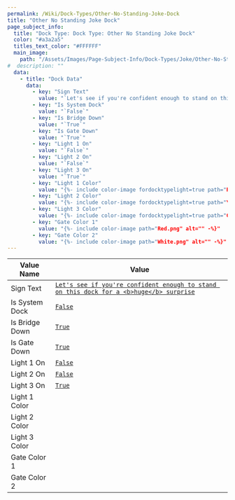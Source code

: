 ```yaml
---
permalink: /Wiki/Dock-Types/Other-No-Standing-Joke-Dock
title: "Other No Standing Joke Dock"
page_subject_info:
  title: "Dock Type: Dock Type: Other No Standing Joke Dock"
  color: "#a3a2a5"
  titles_text_color: "#FFFFFF"
  main_image:
    path: "/Assets/Images/Page-Subject-Info/Dock-Types/Joke/Other-No-Standing-Joke-Dock.png"
#  description: ""
  data:
    - title: "Dock Data"
      data:
        - key: "Sign Text"
          value: "`Let's see if you're confident enough to stand on this dock for a <b>huge</b> surprise`"
        - key: "Is System Dock"
          value: "`False`"
        - key: "Is Bridge Down"
          value: "`True`"
        - key: "Is Gate Down"
          value: "`True`"
        - key: "Light 1 On"
          value: "`False`"
        - key: "Light 2 On"
          value: "`False`"
        - key: "Light 3 On"
          value: "`True`"
        - key: "Light 1 Color"
          value: "{%- include color-image fordocktypelight=true path="Red.png" alt="" -%}"
        - key: "Light 2 Color"
          value: "{%- include color-image fordocktypelight=true path="Yellow.png" alt="" -%}"
        - key: "Light 3 Color"
          value: "{%- include color-image fordocktypelight=true path="Green.png" alt="" -%}"
        - key: "Gate Color 1"
          value: "{%- include color-image path="Red.png" alt="" -%}"
        - key: "Gate Color 2"
          value: "{%- include color-image path="White.png" alt="" -%}"
---
```




| Value Name           | Value |
|-|-|
| Sign Text            | [`Let's see if you're confident enough to stand on this dock for a <b>huge</b> surprise`](/RBAP-Wiki/Wiki/Value-Types#string) |
| Is System Dock       | [`False`](/RBAP-Wiki/Wiki/Value-Types#boolean) |
| Is Bridge Down       | [`True`](/RBAP-Wiki/Wiki/Value-Types#boolean) |
| Is Gate Down         | [`True`](/RBAP-Wiki/Wiki/Value-Types#boolean) |
| Light 1 On           | [`False`](/RBAP-Wiki/Wiki/Value-Types#boolean) |
| Light 2 On           | [`False`](/RBAP-Wiki/Wiki/Value-Types#boolean) |
| Light 3 On           | [`True`](/RBAP-Wiki/Wiki/Value-Types#boolean) |
| Light 1 Color        | <a href="/RBAP-Wiki/Wiki/Value-Types#color"><img class="color-image dock-type-light-color" src="/RBAP-Wiki/Assets/Images/Colors/Red.png" alt=""></a> |
| Light 2 Color        | <a href="/RBAP-Wiki/Wiki/Value-Types#color"><img class="color-image dock-type-light-color" src="/RBAP-Wiki/Assets/Images/Colors/Yellow.png" alt=""></a> |
| Light 3 Color        | <a href="/RBAP-Wiki/Wiki/Value-Types#color"><img class="color-image dock-type-light-color" src="/RBAP-Wiki/Assets/Images/Colors/Green.png" alt=""></a> |
| Gate Color 1         | <a href="/RBAP-Wiki/Wiki/Value-Types#color"><img class="color-image dock-type-light-color" src="/RBAP-Wiki/Assets/Images/Colors/Red.png" alt=""></a> |
| Gate Color 2         | <a href="/RBAP-Wiki/Wiki/Value-Types#color"><img class="color-image dock-type-light-color" src="/RBAP-Wiki/Assets/Images/Colors/White.png" alt=""></a> |

<img class="dock-type-image" src="/RBAP-Wiki/Assets/Images/Dock-Types/Joke%20Dock%20Types/Other%20No%20Standing%20Joke%20Dock.png" alt="">